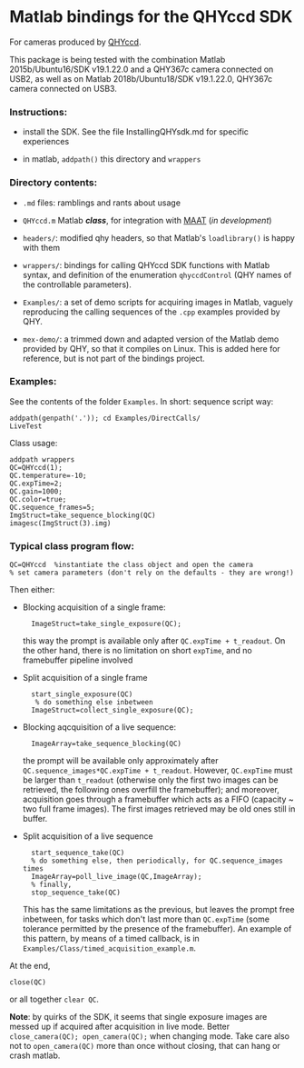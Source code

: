 Matlab bindings for the QHYccd SDK
==================================

For cameras produced by [QHYccd](https://www.qhyccd.com/).
 
This package is being tested with the combination
Matlab 2015b/Ubuntu16/SDK v19.1.22.0 and a QHY367c camera connected on USB2,
as well as on Matlab 2018b/Ubuntu18/SDK v19.1.22.0, QHY367c camera connected on USB3.

### Instructions:

+ install the SDK. See the file InstallingQHYsdk.md for specific experiences

+ in matlab, `addpath()` this directory and `wrappers`

### Directory contents:

+  `.md` files: ramblings and rants about usage

+  `QHYccd.m` Matlab ***class***, for integration with [MAAT](https://webhome.weizmann.ac.il/home/eofek/matlab/index.html)
   (*in development*)

+ `headers/`: modified qhy headers, so that Matlab's `loadlibrary()` is happy with them

+ `wrappers/`: bindings for calling QHYccd SDK functions with Matlab syntax, and definition
   of the enumeration `qhyccdControl` (QHY names of the controllable parameters).

+ `Examples/`: a set of demo scripts for acquiring images in Matlab, vaguely reproducing the
   calling sequences of the `.cpp` examples provided by QHY.

+ `mex-demo/`: a trimmed down and adapted version of the Matlab demo provided by QHY,
  so that it compiles on Linux. This is added here for reference, but is not part of the bindings
  project.

### Examples:

See the contents of the folder `Examples`. In short: sequence script way:

    addpath(genpath('.')); cd Examples/DirectCalls/
    LiveTest

Class usage:

    addpath wrappers
    QC=QHYccd(1);
    QC.temperature=-10;
    QC.expTime=2;
    QC.gain=1000;
    QC.color=true;
    QC.sequence_frames=5;
    ImgStruct=take_sequence_blocking(QC)
    imagesc(ImgStruct(3).img)

### Typical class program flow:

    QC=QHYccd  %instantiate the class object and open the camera
    % set camera parameters (don't rely on the defaults - they are wrong!)

Then either:

+ Blocking acquisition of a single frame:

        ImageStruct=take_single_exposure(QC);

    this way the prompt is available only after `QC.expTime + t_readout`. On the other hand,
    there is no limitation on short `expTime`, and no framebuffer pipeline involved

+ Split acquisition of a single frame

        start_single_exposure(QC)
         % do something else inbetween
        ImageStruct=collect_single_exposure(QC);

+ Blocking aqcquisition of a live sequence:

        ImageArray=take_sequence_blocking(QC)

    the prompt will be available only approximately after `QC.sequence_images*QC.expTime + t_readout`.
    However, `QC.expTime` must be larger than `t_readout` (otherwise only the first two images
    can be retrieved, the following ones overfill the framebuffer); and moreover, acquisition
    goes through a framebuffer which acts as a FIFO (capacity ~ two full frame images). The
    first images retrieved may be old ones still in buffer.

+ Split acquisition of a live sequence

        start_sequence_take(QC)
        % do something else, then periodically, for QC.sequence_images times
        ImageArray=poll_live_image(QC,ImageArray);
        % finally,
        stop_sequence_take(QC)

    This has the same limitations as the previous, but leaves the prompt free inbetween, for
    tasks which don't last more than `QC.expTime` (some tolerance permitted by the presence
    of the framebuffer).
    An example of this pattern, by means of a timed callback, is in `Examples/Class/timed_acquisition_example.m`.

At the end,

    close(QC)

or all together `clear QC`.

__Note__: by quirks of the SDK, it seems that single exposure images are messed up if acquired after
acquisition in live mode. Better `close_camera(QC); open_camera(QC);` when changing mode.
Take care also not to `open_camera(QC)` more than once without closing, that can hang or crash matlab.